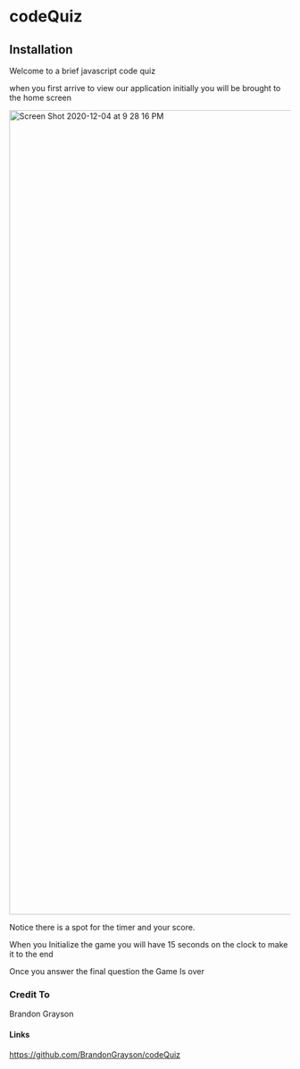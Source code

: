# codeQuiz

## Installation

Welcome to a brief javascript code quiz

when you first arrive to view our application initially you will be brought to the home screen  

<img width="1440" alt="Screen Shot 2020-12-04 at 9 28 16 PM" src="https://user-images.githubusercontent.com/64443434/101231243-e0798300-3677-11eb-9071-96db7f55e98f.png">

Notice there is a spot for the timer and your score.

When you Initialize the game you will have 15 seconds on the clock to make it to the end

Once you answer the final question the Game Is over

### Credit To
Brandon Grayson

#### Links
https://github.com/BrandonGrayson/codeQuiz

